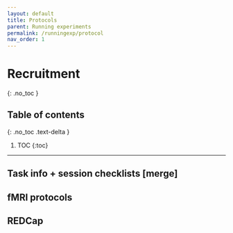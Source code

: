 ```yaml
---
layout: default
title: Protocols
parent: Running experiments
permalink: /runningexp/protocol
nav_order: 1
---
```


# Recruitment
{: .no_toc }

## Table of contents
{: .no_toc .text-delta }

1. TOC
{:toc}

---

## Task info + session checklists [merge]
## fMRI protocols
## REDCap
